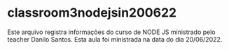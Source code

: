 # classroom3nodejsin200622
Este arquivo registra informações do curso de NODE JS ministrado pelo teacher Danilo Santos. Esta aula foi ministrada na data do dia 20/06/2022.